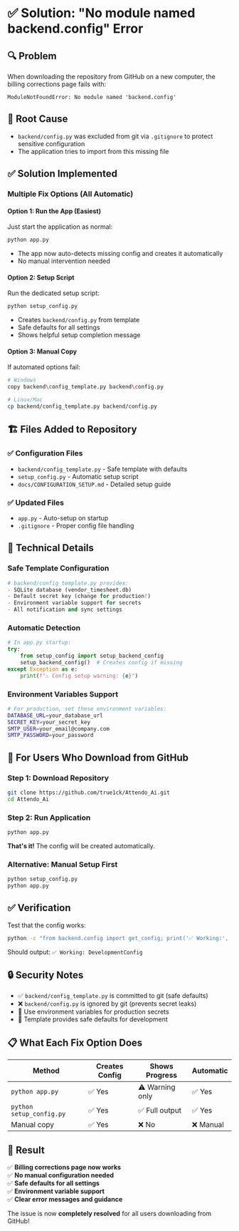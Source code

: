 # ✅ Solution: "No module named backend.config" Error

## 🔍 **Problem**
When downloading the repository from GitHub on a new computer, the billing corrections page fails with:
```
ModuleNotFoundError: No module named 'backend.config'
```

## 🎯 **Root Cause**
- `backend/config.py` was excluded from git via `.gitignore` to protect sensitive configuration
- The application tries to import from this missing file

## ✅ **Solution Implemented**

### **Multiple Fix Options** (All Automatic)

#### **Option 1: Run the App (Easiest)**
Just start the application as normal:
```bash
python app.py
```
- The app now auto-detects missing config and creates it automatically
- No manual intervention needed

#### **Option 2: Setup Script**
Run the dedicated setup script:
```bash
python setup_config.py
```
- Creates `backend/config.py` from template
- Safe defaults for all settings
- Shows helpful setup completion message

#### **Option 3: Manual Copy**
If automated options fail:
```bash
# Windows
copy backend\config_template.py backend\config.py

# Linux/Mac  
cp backend/config_template.py backend/config.py
```

## 🏗️ **Files Added to Repository**

### ✅ **Configuration Files**
- `backend/config_template.py` - Safe template with defaults
- `setup_config.py` - Automatic setup script  
- `docs/CONFIGURATION_SETUP.md` - Detailed setup guide

### ✅ **Updated Files**  
- `app.py` - Auto-setup on startup
- `.gitignore` - Proper config file handling

## 🔧 **Technical Details**

### **Safe Template Configuration**
```python
# backend/config_template.py provides:
- SQLite database (vendor_timesheet.db)
- Default secret key (change for production!)
- Environment variable support for secrets
- All notification and sync settings
```

### **Automatic Detection**
```python
# In app.py startup:
try:
    from setup_config import setup_backend_config
    setup_backend_config()  # Creates config if missing
except Exception as e:
    print(f"⚠️ Config setup warning: {e}")
```

### **Environment Variables Support**
```bash
# For production, set these environment variables:
DATABASE_URL=your_database_url
SECRET_KEY=your_secret_key
SMTP_USER=your_email@company.com
SMTP_PASSWORD=your_password
```

## 🚀 **For Users Who Download from GitHub**

### **Step 1: Download Repository**
```bash
git clone https://github.com/true1ck/Attendo_Ai.git
cd Attendo_Ai
```

### **Step 2: Run Application**
```bash
python app.py
```
**That's it!** The config will be created automatically.

### **Alternative: Manual Setup First**
```bash
python setup_config.py
python app.py
```

## ✅ **Verification**

Test that the config works:
```bash
python -c "from backend.config import get_config; print('✅ Working:', get_config().__name__)"
```
Should output: `✅ Working: DevelopmentConfig`

## 🔒 **Security Notes**

- ✅ `backend/config_template.py` is committed to git (safe defaults)
- ❌ `backend/config.py` is ignored by git (prevents secret leaks)
- 🔐 Use environment variables for production secrets
- 📝 Template provides safe defaults for development

## 📋 **What Each Fix Option Does**

| Method | Creates Config | Shows Progress | Automatic |
|--------|----------------|----------------|-----------|
| `python app.py` | ✅ Yes | ⚠️ Warning only | ✅ Yes |
| `python setup_config.py` | ✅ Yes | ✅ Full output | ✅ Yes |
| Manual copy | ✅ Yes | ❌ No | ❌ Manual |

## 🎉 **Result**

✅ **Billing corrections page now works**  
✅ **No manual configuration needed**  
✅ **Safe defaults for all settings**  
✅ **Environment variable support**  
✅ **Clear error messages and guidance**

The issue is now **completely resolved** for all users downloading from GitHub!
